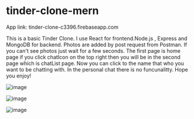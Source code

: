 # tinder-clone-mern

App link: tinder-clone-c3396.firebaseapp.com

This is a basic Tinder Clone.
I use React for frontend.Node.js , Express and MongoDB for backend. Photos are added by post request from Postman.
If you can't see photos just wait for a few seconds.
The first page is home page if you click chatIcon on the top right then you will be in the second page which is chatList page.
Now you can click to the name that who you want to be chatting with. In the personal chat there is no funcunalitty. Hope you enjoy!


![image](https://user-images.githubusercontent.com/51292104/93890576-29fe3700-fcf3-11ea-8c33-ec2b6f47b4c8.png)


![image](https://user-images.githubusercontent.com/51292104/94265220-cf5a1a80-ff40-11ea-8443-53f46031a450.png)


![image](https://user-images.githubusercontent.com/51292104/94265105-a174d600-ff40-11ea-9368-2483cb0b7d83.png)
